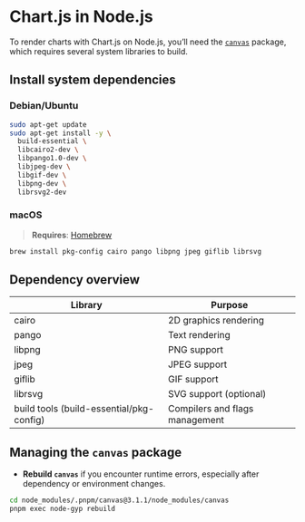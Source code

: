 # Chart.js in Node.js

To render charts with Chart.js on Node.js, you’ll need the [`canvas`](https://www.npmjs.com/package/canvas) package, which requires several system libraries to build.

## Install system dependencies

### Debian/Ubuntu

```bash
sudo apt-get update
sudo apt-get install -y \
  build-essential \
  libcairo2-dev \
  libpango1.0-dev \
  libjpeg-dev \
  libgif-dev \
  libpng-dev \
  librsvg2-dev
```

### macOS

> **Requires**: [Homebrew](https://brew.sh)

```bash
brew install pkg-config cairo pango libpng jpeg giflib librsvg
```

## Dependency overview

| Library                                  | Purpose                        |
| ---------------------------------------- | ------------------------------ |
| cairo                                    | 2D graphics rendering          |
| pango                                    | Text rendering                 |
| libpng                                   | PNG support                    |
| jpeg                                     | JPEG support                   |
| giflib                                   | GIF support                    |
| librsvg                                  | SVG support (optional)         |
| build tools (build-essential/pkg-config) | Compilers and flags management |

## Managing the `canvas` package

-   **Rebuild `canvas`** if you encounter runtime errors, especially after dependency or environment changes.

```bash
cd node_modules/.pnpm/canvas@3.1.1/node_modules/canvas
pnpm exec node-gyp rebuild
```
